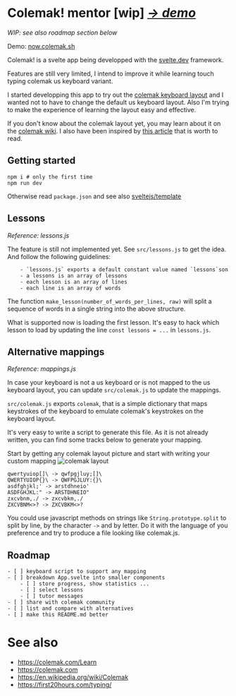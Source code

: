 # Colemak! mentor [wip] *[-> demo](https://colemak.now.sh)*

*WIP: see also roadmap section below*

Demo: [now.colemak.sh](https://colemak.now.sh)

Colemak! is a svelte app being developped with
the [svelte.dev](https://svelte.dev) framework.

Features are still very limited, I intend to improve it while learning
touch typing colemak us keyboard variant.

I started developping this app to try out the [colemak keyboard
layout](https://colemak.com) and I wanted not to have to change the
default us keyboard layout. Also I'm trying to make the experience of
learning the layout easy and effective.

If you don't know about the colemak layout yet, you may learn about it
on the [colemak wiki](https://colemak.com). I also have been inspired
by [this article](https://first20hours.com/typing/) that is worth to
read.


## Getting started

```
npm i # only the first time
npm run dev
```

Otherwise read `package.json` and see also
[sveltejs/template](https://github.com/sveltejs/template)


## Lessons

*Reference: lessons.js*

The feature is still not implemented yet. See `src/lessons.js` to get
the idea. And follow the following guidelines:

		- `lessons.js` exports a default constant value named `lessons`son
		- a lessons is an array of lessons
		- each lesson is an array of lines
		- each line is an array of words

The function `make_lesson(number_of_words_per_lines, raw)` will split a
sequence of words in a single string into the above structure.

What is supported now is loading the first lesson.  It's easy to hack
which lesson to load by updating the line `const lessons = ...` in
`lessons.js`.

 
## Alternative mappings

*Reference: mappings.js*

In case your keyboard is not a us keyboard or is not mapped to the us
keyboard layout, you can update `src/colemak.js` to update the mappings.

`src/colemak.js` exports `colemak`, that is a simple dictionary that
maps keystrokes of the keyboard to emulate colemak's keystrokes on the
keyboard layout.

It's very easy to write a script to generate this file.  As it is not
already written, you can find some tracks below to generate your
mapping.

Start by getting any colemak layout picture and start with writing
your custom mapping
![colemak layout](https://colemak.com/wiki/images/6/6c/Colemak2.png)
```
qwertyuiop[]\ -> qwfpgjluy;[]\
QWERTYUIOP{}\ -> QWFPGJLUY:{}\
asdfghjkl;' -> arstdhneio'
ASDFGHJKL:" -> ARSTDHNEIO"
zxcvbnm,./ -> zxcvbkm,./
ZXCVBNM<>? -> ZXCVBKM<>?
```

You could use javascript methods on strings like `String.prototype.split` to
split by line, by the character ` -> ` and by letter.  Do it with the
language of you preference and try to produce a file looking like
colemak.js.

## Roadmap

	- [ ] keyboard script to support any mapping
	- [ ] breakdown App.svelte into smaller components
		- [ ] store progress, show statistics ...
		- [ ] select lessons
		- [ ] tutor messages
	- [ ] share with colemak community
	- [ ] list and compare with alternatives
	- [ ] make this README.md better

# See also

- https://colemak.com/Learn
- https://colemak.com
- https://en.wikipedia.org/wiki/Colemak
- https://first20hours.com/typing/
